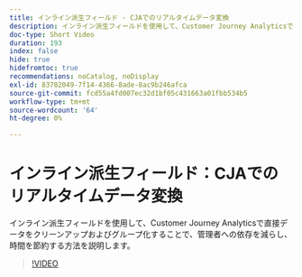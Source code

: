 ```yaml
---
title: インライン派生フィールド - CJAでのリアルタイムデータ変換
description: インライン派生フィールドを使用して、Customer Journey Analyticsで直接データをクリーンアップおよびグループ化することで、管理者への依存を減らし、時間を節約する方法を説明します。
doc-type: Short Video
duration: 193
index: false
hide: true
hidefromtoc: true
recommendations: noCatalog, noDisplay
exl-id: 83782049-7f14-4366-8ade-8ac9b246afca
source-git-commit: fcd55a4fd007ec32d1bf05c431663a01fbb534b5
workflow-type: tm+mt
source-wordcount: '64'
ht-degree: 0%

---
```


# インライン派生フィールド：CJAでのリアルタイムデータ変換

インライン派生フィールドを使用して、Customer Journey Analyticsで直接データをクリーンアップおよびグループ化することで、管理者への依存を減らし、時間を節約する方法を説明します。

<!-- 62_S102_3442449_192_inline-derived-fields-realtime-data-transformation-in-cja -->
>[!VIDEO](https://video.tv.adobe.com/v/3460287/?learn=on&enablevpops=true&captions=jpn)
